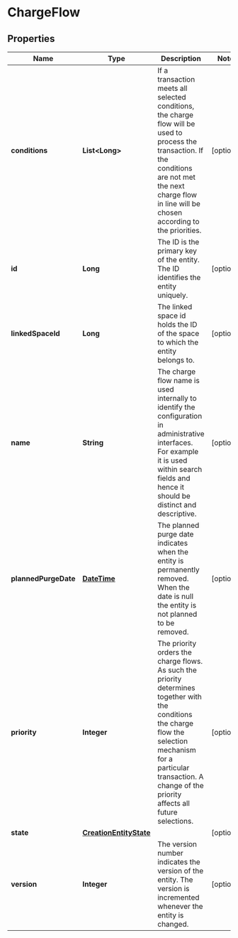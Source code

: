 
# ChargeFlow

## Properties
Name | Type | Description | Notes
------------ | ------------- | ------------- | -------------
**conditions** | **List&lt;Long&gt;** | If a transaction meets all selected conditions, the charge flow will be used to process the transaction. If the conditions are not met the next charge flow in line will be chosen according to the priorities. |  [optional]
**id** | **Long** | The ID is the primary key of the entity. The ID identifies the entity uniquely. |  [optional]
**linkedSpaceId** | **Long** | The linked space id holds the ID of the space to which the entity belongs to. |  [optional]
**name** | **String** | The charge flow name is used internally to identify the configuration in administrative interfaces. For example it is used within search fields and hence it should be distinct and descriptive. |  [optional]
**plannedPurgeDate** | [**DateTime**](DateTime.md) | The planned purge date indicates when the entity is permanently removed. When the date is null the entity is not planned to be removed. |  [optional]
**priority** | **Integer** | The priority orders the charge flows. As such the priority determines together with the conditions the charge flow the selection mechanism for a particular transaction. A change of the priority affects all future selections. |  [optional]
**state** | [**CreationEntityState**](CreationEntityState.md) |  |  [optional]
**version** | **Integer** | The version number indicates the version of the entity. The version is incremented whenever the entity is changed. |  [optional]



